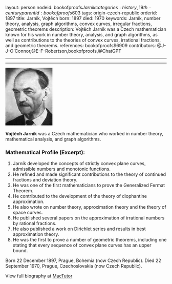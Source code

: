 layout: person
nodeid: bookofproofs$Jarnik
categories: history,19th-century
parentid: bookofproofs$603
tags: origin-czech-republic
orderid: 1897
title: Jarník, Vojtěch
born: 1897
died: 1970
keywords: Jarník, number theory, analysis, graph algorithms, convex curves, irregular fractions, geometric theorems
description: Vojtěch Jarník was a Czech mathematician known for his work in number theory, analysis, and graph algorithms, as well as contributions to the theories of convex curves, irrational fractions, and geometric theorems.
references: bookofproofs$6909
contributors: @J-J-O'Connor,@E-F-Robertson,bookofproofs,@ChatGPT

---



---

![Jarnik.jpg](https://github.com/bookofproofs/bookofproofs.github.io/blob/main/_sources/_assets/images/portraits/Jarnik.jpg?raw=true)

**Vojtěch Jarník** was a Czech mathematician who worked in number theory, mathematical analysis, and graph algorithms.

### Mathematical Profile (Excerpt):
1. Jarník developed the concepts of strictly convex plane curves, admissible numbers and monotonic functions.
2. He refined and made significant contributions to the theory of continued fractions and deviation theory.
3. He was one of the first mathematicians to prove the Generalized Fermat Theorem.
4. He contributed to the development of the theory of diophantine approximation.
5. He also wrote on number theory, approximation theory and the theory of space curves.
6. He published several papers on the approximation of irrational numbers by rational fractions.
7. He also published a work on Dirichlet series and results in best approximation theory.
8. He was the first to prove a number of geometric theorems, including one stating that every sequence of convex plane curves has an upper bound.

Born 22 December 1897, Prague, Bohemia (now Czech Republic). Died 22 September 1970, Prague, Czechoslovakia (now Czech Republic).

View full biography at [MacTutor](https://mathshistory.st-andrews.ac.uk/Biographies/Jarnik/)
